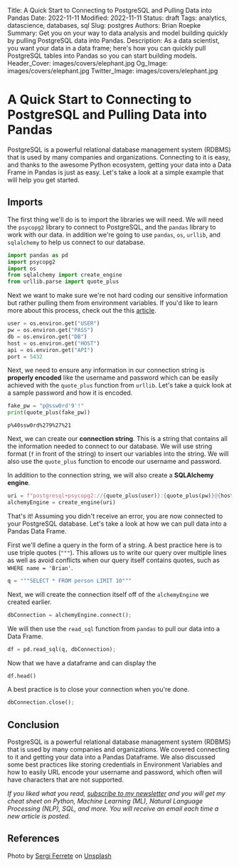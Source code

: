 Title: A Quick Start to Connecting to PostgreSQL and Pulling Data into Pandas
Date: 2022-11-11
Modified: 2022-11-11
Status: draft
Tags: analytics, datascience, databases, sql
Slug: postgres
Authors: Brian Roepke
Summary: Get you on your way to data analysis and model building quickly by pulling PostgreSQL data into Pandas.
Description: As a data scientist, you want your data in a data frame; here's how you can quickly pull PostgreSQL tables into Pandas so you can start building models.
Header_Cover: images/covers/elephant.jpg
Og_Image: images/covers/elephant.jpg
Twitter_Image: images/covers/elephant.jpg

# A Quick Start to Connecting to PostgreSQL and Pulling Data into Pandas

PostgreSQL is a powerful relational database management system (RDBMS) that is used by many companies and organizations. Connecting to it is easy, and thanks to the awesome Python ecosystem, getting your data into a Data Frame in Pandas is just as easy.  Let's take a look at a simple example that will help you get started.

## Imports

The first thing we'll do is to import the libraries we will need.  We will need the `psycopg2` library to connect to PostgreSQL, and the `pandas` library to work with our data. in addition we're going to use `pandas`, `os`, `urllib`, and `sqlalchemy` to help us connect to our database. 


```python
import pandas as pd
import psycopg2
import os
from sqlalchemy import create_engine
from urllib.parse import quote_plus
```

Next we want to make sure we're not hard coding our sensitive information but rather pulling them from environment variables.  If you'd like to learn more about this process, check out the this [article]({filename}envvar.md).

```python
user = os.environ.get("USER")
pw = os.environ.get("PASS")
db = os.environ.get("DB")
host = os.environ.get("HOST")
api = os.environ.get("API")
port = 5432
```

Next, we need to ensure any information in our connection string is **properly encoded** like the username and password which can be easily achieved with the `quote_plus` function from `urllib`. Let's take a quick look at a sample password and how it is encoded.

```python
fake_pw = "p@ssw0rd'9'!"
print(quote_plus(fake_pw))
```
```text
p%40ssw0rd%279%27%21
```

Next, we can create our **connection string**.  This is a string that contains all the information needed to connect to our database.  We will use string format (`f` in front of the string) to insert our variables into the string.  We will also use the `quote_plus` function to encode our username and password.

In addition to the connection string, we will also create a **SQLAlchemy engine**. 

```python
uri = f"postgresql+psycopg2://{quote_plus(user)}:{quote_plus(pw)}@{host}:{port}/{db}"
alchemyEngine = create_engine(uri)
```

That's it! Assuming you didn't receive an error, you are now connected to your PostgreSQL database.  Let's take a look at how we can pull data into a Pandas Data Frame.  

First we'll define a query in the form of a string.  A best practice here is to use triple quotes (`"""`).  This allows us to write our query over multiple lines as well as avoid conflicts when our query itself contains quotes, such as `WHERE name = 'Brian'`.

```python
q = """SELECT * FROM person LIMIT 10"""
```

Next, we will create the connection itself off of the `alchemyEngine` we created earlier.

```python
dbConnection = alchemyEngine.connect();
```

We will then use the `read_sql` function from `pandas` to pull our data into a Data Frame.

```python
df = pd.read_sql(q, dbConnection);
```

Now that we have a dataframe and can display the 

```python
df.head()
```

A best practice is to close your connection when you're done.  

```python
dbConnection.close();
```

## Conclusion

PostgreSQL is a powerful relational database management system (RDBMS) that is used by many companies and organizations. We covered connecting to it and getting your data into a Pandas Dataframe.  We also discussed some best practices like storing credentials in Environment Variables and how to easily URL encode your username and password, which often will have characters that are not supported.

*If you liked what you read, [subscribe to my newsletter](https://campaign.dataknowsall.com/subscribe) and you will get my cheat sheet on Python, Machine Learning (ML), Natural Language Processing (NLP), SQL, and more. You will receive an email each time a new article is posted.*

## References

Photo by <a href="https://unsplash.com/@sergiferrete?utm_source=unsplash&utm_medium=referral&utm_content=creditCopyText">Sergi Ferrete</a> on <a href="https://unsplash.com/s/photos/elephant?utm_source=unsplash&utm_medium=referral&utm_content=creditCopyText">Unsplash</a>
  